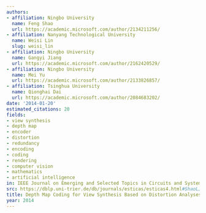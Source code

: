 ```yaml
---
authors:
- affiliation: Ningbo University
  name: Feng Shao
  url: https://academic.microsoft.com/author/2134211256/
- affiliation: Nanyang Technological University
  name: Weisi Lin
  slug: weisi_lin
- affiliation: Ningbo University
  name: Gangyi Jiang
  url: https://academic.microsoft.com/author/2162420529/
- affiliation: Ningbo University
  name: Mei Yu
  url: https://academic.microsoft.com/author/2133826857/
- affiliation: Tsinghua University
  name: Qionghai Dai
  url: https://academic.microsoft.com/author/2084683202/
date: '2014-01-20'
estimated_citations: 20
fields:
- view synthesis
- depth map
- encoder
- distortion
- redundancy
- encoding
- coding
- rendering
- computer vision
- mathematics
- artificial intelligence
in: IEEE Journal on Emerging and Selected Topics in Circuits and Systems
src: https://dblp.uni-trier.de/db/journals/esticas/esticas4.html#ShaoLJYD14
title: Depth Map Coding for View Synthesis Based on Distortion Analyses
year: 2014
---
```

